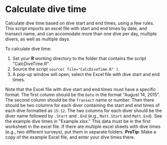 # Calculate dive time

Calculate dive time based on dive start and end times, using a few rules.
This script imports an excel file with start and end times by date, and transect name, 
and can accomodate more than one dive per day, multiple divers, as well as multiple days.

To calculate dive time:

1. Set your **R** working directory to the folder that contains the script "CalcDiveTime.R".
2. Source the script `source( file="CalcDiveTime.R" )`.
3. A pop-up window will open; select the Excel file with dive start and end times.

Note that the Excel file with dive start and end times must have a specific format.
The first column should be the `Date` in the format "August 14, 2015".
The second column should be the `Transect` name or number.
Then there should be two columns for each diver containing
the start and end times of each dive formatted as `15:12`.
The two columns for each diver should be the diver name followed by `.Start` and `.End`
(e.g., `Matt.Start` and `Matt.End`).
See the example dive times in "Example.xlsx."
This data must be in the first worksheet in the excel file.
If there are multiple excel sheets with dive times (e.g., two different surveys), put them in separate folders.
**ProTip**: Make a copy of the example Excel file, and enter your dive times there.
